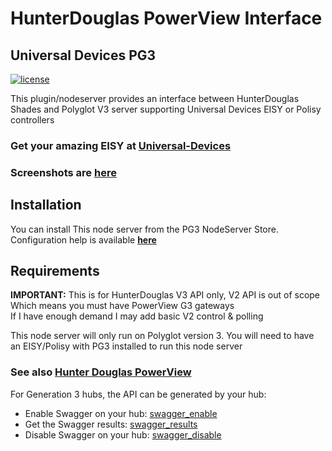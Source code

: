 # HunterDouglas PowerView Interface

## Universal Devices PG3

[![license](https://img.shields.io/github/license/mashape/apistatus.svg)](https://github.com/sejgit/udi-hunterdouglas-pg3/blob/master/LICENSE)

This plugin/nodeserver provides an interface between HunterDouglas Shades
and Polyglot V3 server supporting Universal Devices EISY or Polisy controllers

### Get your amazing EISY at [**Universal-Devices**][udi]

### Screenshots are [**here**][screenshots]

## Installation

You can install This node server from the PG3 NodeServer Store.\
Configuration help is available [**here**][configuration]

## Requirements

**IMPORTANT:** This is for HunterDouglas V3 API only, V2 API is out of scope\
Which means you must have PowerView G3 gateways\
If I have enough demand I may add basic V2 control & polling

This node server will only run on Polyglot version 3. You will
need to have an EISY/Polisy with PG3 installed to run this node server

### See also [Hunter Douglas PowerView][hd_powerview]

For Generation 3 hubs, the API can be generated by your hub:

* Enable Swagger on your hub: [swagger_enable]
* Get the Swagger results: [swagger_results]
* Disable Swagger on your hub: [swagger_disable]

[configuration]: https://github.com/sejgit/udi-hunterdouglas-pg3/blob/api-v2/POLYGLOT_CONFIG.md
[screenshots]: https://github.com/sejgit/udi-hunterdouglas-pg3/blob/api-v2/docs/screenshots.md
[udi]: https://www.universal-devices.com/hunter-douglas/
[hd_powerview]: https://www.hunterdouglas.com/operating-systems/powerview-motorization
[swagger_enable]: http://powerview-g3.local/gateway/swagger?enable=true
[swagger_results]: http://powerview-g3.local:3002
[swagger_disable]: http://powerview-g3.local/gateway/swagger?enable=false
